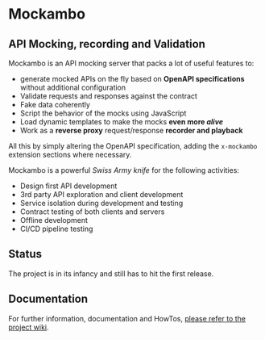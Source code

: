 # Mockambo
## API Mocking, recording and Validation
Mockambo is an API mocking server that packs a lot of useful features to:
* generate mocked APIs on the fly based on **OpenAPI specifications** without additional configuration
* Validate requests and responses against the contract
* Fake data coherently
* Script the behavior of the mocks using JavaScript
* Load dynamic templates to make the mocks **even more *alive***
* Work as a **reverse proxy** request/response **recorder and playback**

All this by simply altering the OpenAPI specification, adding the `x-mockambo` extension sections where necessary.

Mockambo is a powerful *Swiss Army knife* for the following activities:
* Design first API development
* 3rd party API exploration and client development
* Service isolation during development and testing
* Contract testing of both clients and servers
* Offline development
* CI/CD pipeline testing

## Status
The project is in its infancy and still has to hit the first release.

## Documentation
For further information, documentation and HowTos, [please refer to the project wiki](https://github.com/theirish81/mockambo/wiki).
